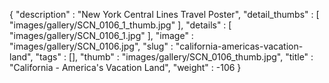{
  "description" : "New York Central Lines Travel Poster",
  "detail_thumbs" : [
                       "images/gallery/SCN_0106_1_thumb.jpg"
                     ],
  "details" : [
                 "images/gallery/SCN_0106_1.jpg"
               ],
  "image" : "images/gallery/SCN_0106.jpg",
  "slug" : "california-americas-vacation-land",
  "tags" : [],
  "thumb" : "images/gallery/SCN_0106_thumb.jpg",
  "title" : "California - America's Vacation Land",
  "weight" : -106
}
